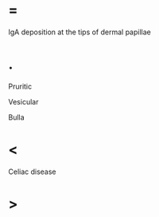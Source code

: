 # =

IgA deposition at the tips of dermal papillae

# .

Pruritic

Vesicular

Bulla

# <

Celiac disease

# >

